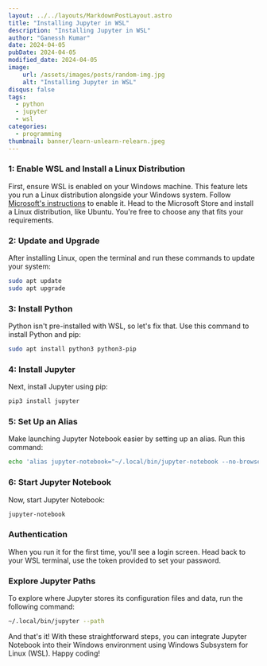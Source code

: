 ```yaml
---
layout: ../../layouts/MarkdownPostLayout.astro
title: "Installing Jupyter in WSL"
description: "Installing Jupyter in WSL"
author: "Ganessh Kumar"
date: 2024-04-05
pubDate: 2024-04-05
modified_date: 2024-04-05
image:
    url: /assets/images/posts/random-img.jpg
    alt: "Installing Jupyter in WSL"
disqus: false
tags:
  - python
  - jupyter
  - wsl
categories:
  - programming
thumbnail: banner/learn-unlearn-relearn.jpeg
---
```


### 1: Enable WSL and Install a Linux Distribution

First, ensure WSL is enabled on your Windows machine. This feature lets you run a Linux distribution alongside your Windows system. Follow [Microsoft's instructions](https://learn.microsoft.com/en-us/windows/wsl/install) to enable it. Head to the Microsoft Store and install a Linux distribution, like Ubuntu. You're free to choose any that fits your requirements.

### 2: Update and Upgrade

After installing Linux, open the terminal and run these commands to update your system:

```bash
sudo apt update
sudo apt upgrade
```

### 3: Install Python
Python isn't pre-installed with WSL, so let's fix that. Use this command to install Python and pip:

```bash
sudo apt install python3 python3-pip
```

### 4: Install Jupyter

Next, install Jupyter using pip:

```bash
pip3 install jupyter
```

### 5: Set Up an Alias
Make launching Jupyter Notebook easier by setting up an alias. Run this command:

```bash
echo 'alias jupyter-notebook="~/.local/bin/jupyter-notebook --no-browser"' >> ~/.bashrc
```

### 6: Start Jupyter Notebook
Now, start Jupyter Notebook:

```bash
jupyter-notebook
```

### Authentication

When you run it for the first time, you'll see a login screen. Head back to your WSL terminal, use the token provided to set your password.

### Explore Jupyter Paths
To explore where Jupyter stores its configuration files and data, run the following command:

```bash
~/.local/bin/jupyter --path
```

And that's it! With these straightforward steps, you can integrate Jupyter Notebook into their Windows environment using Windows Subsystem for Linux (WSL). Happy coding!
